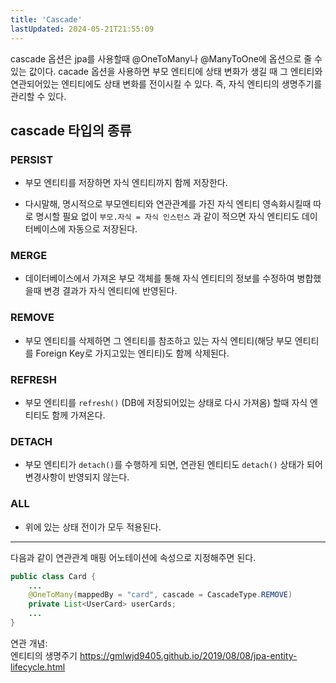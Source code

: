 ```yaml
---
title: 'Cascade'
lastUpdated: 2024-05-21T21:55:09
---
```


cascade 옵션은 jpa를 사용할때 @OneToMany나 @ManyToOne에 옵션으로 줄 수 있는 값이다. cacade 옵션을 사용하면 부모 엔티티에 상태 변화가 생길 때 그 엔티티와 연관되어있는 엔티티에도 상태 변화를 전이시킬 수 있다. 즉, 자식 엔티티의 생명주기를 관리할 수 있다.

## cascade 타입의 종류

### PERSIST

- 부모 엔티티를 저장하면 자식 엔티티까지 함께 저장한다.

- 다시말해, 명시적으로 부모엔티티와 연관관계를 가진 자식 엔티티 영속화시킬때 따로 명시할 필요 없이 `부모.자식 = 자식 인스턴스` 과 같이 적으면 자식 엔티티도 데이터베이스에 자동으로 저장된다. 

### MERGE

- 데이터베이스에서 가져온 부모 객체를 통해 자식 엔티티의 정보를 수정하여 병합했을때 변경 결과가 자식 엔티티에 반영된다.

### REMOVE

- 부모 엔티티를 삭제하면 그 엔티티를 참조하고 있는 자식 엔티티(해당 부모 엔티티를 Foreign Key로 가지고있는 엔티티)도 함께 삭제된다. 

### REFRESH

- 부모 엔티티를 `refresh()` (DB에 저장되어있는 상태로 다시 가져옴) 할때 자식 엔티티도 함께 가져온다.

### DETACH

- 부모 엔티티가 `detach()`를 수행하게 되면, 연관된 엔티티도 `detach()` 상태가 되어 변경사항이 반영되지 않는다.

### ALL

- 위에 있는 상태 전이가 모두 적용된다.

---

다음과 같이 연관관계 매핑 어노테이션에 속성으로 지정해주면 된다.

```java
public class Card {
    ...
    @OneToMany(mappedBy = "card", cascade = CascadeType.REMOVE)
    private List<UserCard> userCards;
    ...
}
```

<div id="reference">연관 개념:</div>
엔티티의 생명주기 <a href="https://gmlwjd9405.github.io/2019/08/08/jpa-entity-lifecycle.html">https://gmlwjd9405.github.io/2019/08/08/jpa-entity-lifecycle.html</a>